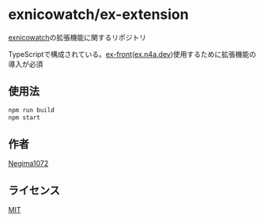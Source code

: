 # exnicowatch/ex-extension

[exnicowatch](https://github.com/exnicowatch)の拡張機能に関するリポジトリ

TypeScriptで構成されている。[ex-front](https://github.com/exnicowatch/ex-front)([ex.n4a.dev](https://ex.n4a.dev))使用するために拡張機能の導入が必須

## 使用法

```bash
npm run build
npm start
```

## 作者
[Negima1072](https://n4a.dev)

## ライセンス
[MIT](https://github.com/exnicowatch/ex-extension/blob/master/LICENSE)
